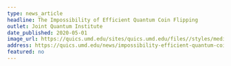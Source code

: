 ```yaml
---
type: news_article
headline: The Impossibility of Efficient Quantum Coin Flipping
outlet: Joint Quantum Institute
date_published: 2020-05-01
image_url: https://quics.umd.edu/sites/quics.umd.edu/files//styles/medium/public/CarlMiller_QuICS_10062016_7386%202.jpg?itok=YOv3tkho
address: https://quics.umd.edu/news/impossibility-efficient-quantum-coin-flipping
featured: no
---
```

